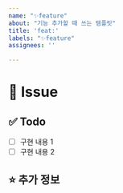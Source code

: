 ```yaml
---
name: "✨feature"
about: "기능 추가할 때 쓰는 템플릿"
title: 'feat:'
labels: "✨feature"
assignees: ''

---
```


# 🚀 Issue
<!-- 작업할 내용을 작성해주세요. -->

## ✅ Todo

- [ ] 구현 내용 1
- [ ] 구현 내용 2

## ⭐️ 추가 정보
<!-- 추가로 공유할 정보를 알려주세요. -->

